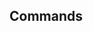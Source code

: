 <!-- Space: Projects -->
<!-- Parent: TerraformAwsEc2Instance -->
<!-- Title: Commands TerraformAwsEc2Instance -->

<!-- Label: TerraformAwsEc2Instance -->
<!-- Label: Project -->
<!-- Label: Commands -->
<!-- Include: disclaimer.md -->
<!-- Include: ac:toc -->

## Commands
